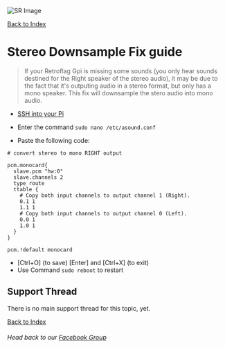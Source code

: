 ![SR Image](https://sinisterspatula.github.io/SuperRetropieGuides/images/SRimage-short.jpg)

[Back to Index](https://sinisterspatula.github.io/SuperRetropieGuides/)

# Stereo Downsample Fix guide

  > If your Retroflag Gpi is missing some sounds (you only hear sounds destined for the Right speaker of the stereo audio), it may be due to the fact that it's outputing audio in a stereo format, but only has a mono speaker.  This fix will downsample the stero audio into mono audio.

  * [SSH into your Pi](https://www.youtube.com/watch?v=aEJoQZBSlSs)
  * Enter the command `sudo nano /etc/asound.conf`

  * Paste the following code:

```
# convert stereo to mono RIGHT output
 
pcm.monocard{
  slave.pcm "hw:0"
  slave.channels 2
  type route
  ttable {
    # Copy both input channels to output channel 1 (Right).
    0.1 1
    1.1 1
    # Copy both input channels to output channel 0 (Left).
    0.0 1
    1.0 1
  }
}
 
pcm.!default monocard
```

  * [Ctrl+O] (to save) [Enter] and [Ctrl+X] (to exit)
  * Use Command `sudo reboot` to restart

## Support Thread
There is no main support thread for this topic, yet.

[Back to Index](https://sinisterspatula.github.io/SuperRetropieGuides/)

###### Head back to our [Facebook Group](https://www.facebook.com/groups/SuperRetroPie/)
